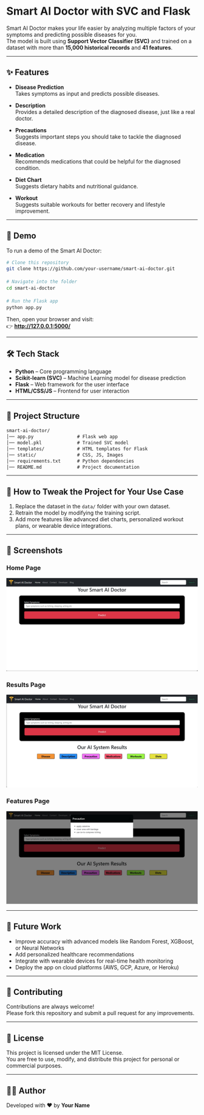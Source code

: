 # Smart AI Doctor with SVC and Flask

Smart AI Doctor makes your life easier by analyzing multiple factors of your symptoms and predicting possible diseases for you.  
The model is built using **Support Vector Classifier (SVC)** and trained on a dataset with more than **15,000 historical records** and **41 features**.

---

## ✨ Features

- **Disease Prediction**  
  Takes symptoms as input and predicts possible diseases.

- **Description**  
  Provides a detailed description of the diagnosed disease, just like a real doctor.

- **Precautions**  
  Suggests important steps you should take to tackle the diagnosed disease.

- **Medication**  
  Recommends medications that could be helpful for the diagnosed condition.

- **Diet Chart**  
  Suggests dietary habits and nutritional guidance. 

- **Workout**  
  Suggests suitable workouts for better recovery and lifestyle improvement. 

---

## 🚀 Demo

To run a demo of the Smart AI Doctor:

```bash
# Clone this repository
git clone https://github.com/your-username/smart-ai-doctor.git

# Navigate into the folder
cd smart-ai-doctor

# Run the Flask app
python app.py
```

Then, open your browser and visit:  
👉 **http://127.0.0.1:5000/**

---

## 🛠️ Tech Stack

- **Python** – Core programming language  
- **Scikit-learn (SVC)** – Machine Learning model for disease prediction  
- **Flask** – Web framework for the user interface  
- **HTML/CSS/JS** – Frontend for user interaction

---

## 📂 Project Structure

```
smart-ai-doctor/
│── app.py                # Flask web app
│── model.pkl             # Trained SVC model
│── templates/            # HTML templates for Flask
│── static/               # CSS, JS, Images
│── requirements.txt      # Python dependencies
│── README.md             # Project documentation
```

---

## 🔧 How to Tweak the Project for Your Use Case

1. Replace the dataset in the `data/` folder with your own dataset.  
2. Retrain the model by modifying the training script.  
3. Add more features like advanced diet charts, personalized workout plans, or wearable device integrations.  

---

## 📸 Screenshots

### Home Page
![Home Page](Model/Demo_1.jpg)

### Results Page
![Input Page](Model/Demo_2.jpg)

### Features Page
![Features Page](Model/Demo_3.jpg)


---

## 📌 Future Work

- Improve accuracy with advanced models like Random Forest, XGBoost, or Neural Networks  
- Add personalized healthcare recommendations  
- Integrate with wearable devices for real-time health monitoring  
- Deploy the app on cloud platforms (AWS, GCP, Azure, or Heroku)  

---

## 🤝 Contributing

Contributions are always welcome!  
Please fork this repository and submit a pull request for any improvements.

---

## 📜 License

This project is licensed under the MIT License.  
You are free to use, modify, and distribute this project for personal or commercial purposes.

---

## 👨‍💻 Author

Developed with ❤️ by **Your Name**  

